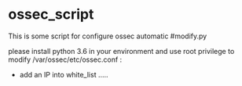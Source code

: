 # ossec_script
This is some script for configure ossec automatic
#modify.py

please install python 3.6 in your environment and use root privilege to modify /var/ossec/etc/ossec.conf : 
  + add an IP into white_list 
  .....
